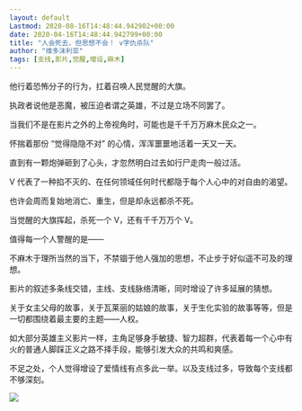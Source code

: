 ```yaml
---
layout: default
Lastmod: 2020-08-16T14:48:44.942902+00:00
date: 2020-04-16T14:48:44.942799+00:00
title: "人会死去，但思想不会！ v字仇杀队"
author: "维多沫利亚"
tags: [支线,影片,觉醒,增设,麻木]
---
```


他行着恐怖分子的行为，扛着召唤人民觉醒的大旗。

执政者说他是恶魔，被压迫者谓之英雄，不过是立场不同罢了。

当我们不是在影片之外的上帝视角时，可能也是千千万万麻木民众之一。

怀揣着那份 “觉得隐隐不对” 的心情，浑浑噩噩地活着一天又一天。

直到有一颗炮弹砸到了心头，才忽然明白过去如行尸走肉一般过活。

V 代表了一种掐不灭的、在任何领域任何时代都隐于每个人心中的对自由的渴望。

也许会周而复始地消亡、重生，但是却永远都杀不死。

当觉醒的大旗挥起，杀死一个 V，还有千千万万个 V。

值得每一个人警醒的是——

不麻木于理所当然的当下，不禁锢于他人强加的思想，不止步于好似遥不可及的理想。

影片的叙述多条线交错，主线、支线脉络清晰，同时增设了许多延展的猜想。

关于女主父母的故事，关于瓦莱丽的姑娘的故事，关于生化实验的故事等等，但是一切都围绕着最主要的主题——人权。

如大部分英雄主义影片一样，主角足够身手敏捷、智力超群，代表着每一个心中有火的普通人脚踩正义之路不择手段，能够引发大众的共鸣和爽感。

不足之处，个人觉得增设了爱情线有点多此一举。以及支线过多，导致每个支线都不够深刻。

![](https://images.weserv.nl/?url=https%3A//img9.doubanio.com/view/thing_review/l/public/4431726.jpg)

